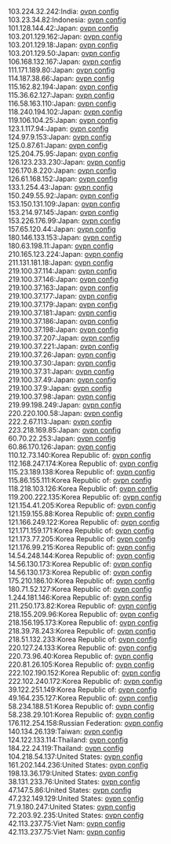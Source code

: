 103.224.32.242:India: [ovpn config](vpn/103_224_32_242.ovpn)  
103.23.34.82:Indonesia: [ovpn config](vpn/103_23_34_82.ovpn)  
101.128.144.42:Japan: [ovpn config](vpn/101_128_144_42.ovpn)  
103.201.129.162:Japan: [ovpn config](vpn/103_201_129_162.ovpn)  
103.201.129.18:Japan: [ovpn config](vpn/103_201_129_18.ovpn)  
103.201.129.50:Japan: [ovpn config](vpn/103_201_129_50.ovpn)  
106.168.132.167:Japan: [ovpn config](vpn/106_168_132_167.ovpn)  
111.171.189.80:Japan: [ovpn config](vpn/111_171_189_80.ovpn)  
114.187.38.66:Japan: [ovpn config](vpn/114_187_38_66.ovpn)  
115.162.82.194:Japan: [ovpn config](vpn/115_162_82_194.ovpn)  
115.36.62.127:Japan: [ovpn config](vpn/115_36_62_127.ovpn)  
116.58.163.110:Japan: [ovpn config](vpn/116_58_163_110.ovpn)  
118.240.194.102:Japan: [ovpn config](vpn/118_240_194_102.ovpn)  
119.106.104.25:Japan: [ovpn config](vpn/119_106_104_25.ovpn)  
123.1.117.94:Japan: [ovpn config](vpn/123_1_117_94.ovpn)  
124.97.9.153:Japan: [ovpn config](vpn/124_97_9_153.ovpn)  
125.0.87.61:Japan: [ovpn config](vpn/125_0_87_61.ovpn)  
125.204.75.95:Japan: [ovpn config](vpn/125_204_75_95.ovpn)  
126.123.233.230:Japan: [ovpn config](vpn/126_123_233_230.ovpn)  
126.170.8.220:Japan: [ovpn config](vpn/126_170_8_220.ovpn)  
126.61.168.152:Japan: [ovpn config](vpn/126_61_168_152.ovpn)  
133.1.254.43:Japan: [ovpn config](vpn/133_1_254_43.ovpn)  
150.249.55.92:Japan: [ovpn config](vpn/150_249_55_92.ovpn)  
153.150.131.109:Japan: [ovpn config](vpn/153_150_131_109.ovpn)  
153.214.97.145:Japan: [ovpn config](vpn/153_214_97_145.ovpn)  
153.226.176.99:Japan: [ovpn config](vpn/153_226_176_99.ovpn)  
157.65.120.44:Japan: [ovpn config](vpn/157_65_120_44.ovpn)  
180.146.133.153:Japan: [ovpn config](vpn/180_146_133_153.ovpn)  
180.63.198.11:Japan: [ovpn config](vpn/180_63_198_11.ovpn)  
210.165.123.224:Japan: [ovpn config](vpn/210_165_123_224.ovpn)  
211.131.181.18:Japan: [ovpn config](vpn/211_131_181_18.ovpn)  
219.100.37.114:Japan: [ovpn config](vpn/219_100_37_114.ovpn)  
219.100.37.146:Japan: [ovpn config](vpn/219_100_37_146.ovpn)  
219.100.37.163:Japan: [ovpn config](vpn/219_100_37_163.ovpn)  
219.100.37.177:Japan: [ovpn config](vpn/219_100_37_177.ovpn)  
219.100.37.179:Japan: [ovpn config](vpn/219_100_37_179.ovpn)  
219.100.37.181:Japan: [ovpn config](vpn/219_100_37_181.ovpn)  
219.100.37.186:Japan: [ovpn config](vpn/219_100_37_186.ovpn)  
219.100.37.198:Japan: [ovpn config](vpn/219_100_37_198.ovpn)  
219.100.37.207:Japan: [ovpn config](vpn/219_100_37_207.ovpn)  
219.100.37.221:Japan: [ovpn config](vpn/219_100_37_221.ovpn)  
219.100.37.26:Japan: [ovpn config](vpn/219_100_37_26.ovpn)  
219.100.37.30:Japan: [ovpn config](vpn/219_100_37_30.ovpn)  
219.100.37.31:Japan: [ovpn config](vpn/219_100_37_31.ovpn)  
219.100.37.49:Japan: [ovpn config](vpn/219_100_37_49.ovpn)  
219.100.37.9:Japan: [ovpn config](vpn/219_100_37_9.ovpn)  
219.100.37.98:Japan: [ovpn config](vpn/219_100_37_98.ovpn)  
219.99.198.249:Japan: [ovpn config](vpn/219_99_198_249.ovpn)  
220.220.100.58:Japan: [ovpn config](vpn/220_220_100_58.ovpn)  
222.2.67.113:Japan: [ovpn config](vpn/222_2_67_113.ovpn)  
223.218.169.85:Japan: [ovpn config](vpn/223_218_169_85.ovpn)  
60.70.22.253:Japan: [ovpn config](vpn/60_70_22_253.ovpn)  
60.86.170.126:Japan: [ovpn config](vpn/60_86_170_126.ovpn)  
110.12.73.140:Korea Republic of: [ovpn config](vpn/110_12_73_140.ovpn)  
112.168.247.174:Korea Republic of: [ovpn config](vpn/112_168_247_174.ovpn)  
115.23.189.138:Korea Republic of: [ovpn config](vpn/115_23_189_138.ovpn)  
115.86.155.111:Korea Republic of: [ovpn config](vpn/115_86_155_111.ovpn)  
118.218.103.126:Korea Republic of: [ovpn config](vpn/118_218_103_126.ovpn)  
119.200.222.135:Korea Republic of: [ovpn config](vpn/119_200_222_135.ovpn)  
121.154.41.205:Korea Republic of: [ovpn config](vpn/121_154_41_205.ovpn)  
121.159.155.88:Korea Republic of: [ovpn config](vpn/121_159_155_88.ovpn)  
121.166.249.122:Korea Republic of: [ovpn config](vpn/121_166_249_122.ovpn)  
121.171.159.171:Korea Republic of: [ovpn config](vpn/121_171_159_171.ovpn)  
121.173.77.205:Korea Republic of: [ovpn config](vpn/121_173_77_205.ovpn)  
121.176.99.215:Korea Republic of: [ovpn config](vpn/121_176_99_215.ovpn)  
14.54.248.144:Korea Republic of: [ovpn config](vpn/14_54_248_144.ovpn)  
14.56.130.173:Korea Republic of: [ovpn config](vpn/14_56_130_173.ovpn)  
14.56.130.173:Korea Republic of: [ovpn config](vpn/14_56_130_173.ovpn)  
175.210.186.10:Korea Republic of: [ovpn config](vpn/175_210_186_10.ovpn)  
180.71.52.127:Korea Republic of: [ovpn config](vpn/180_71_52_127.ovpn)  
1.244.181.146:Korea Republic of: [ovpn config](vpn/1_244_181_146.ovpn)  
211.250.173.82:Korea Republic of: [ovpn config](vpn/211_250_173_82.ovpn)  
218.155.209.96:Korea Republic of: [ovpn config](vpn/218_155_209_96.ovpn)  
218.156.195.173:Korea Republic of: [ovpn config](vpn/218_156_195_173.ovpn)  
218.39.78.243:Korea Republic of: [ovpn config](vpn/218_39_78_243.ovpn)  
218.51.132.233:Korea Republic of: [ovpn config](vpn/218_51_132_233.ovpn)  
220.127.24.133:Korea Republic of: [ovpn config](vpn/220_127_24_133.ovpn)  
220.73.96.40:Korea Republic of: [ovpn config](vpn/220_73_96_40.ovpn)  
220.81.26.105:Korea Republic of: [ovpn config](vpn/220_81_26_105.ovpn)  
222.102.190.152:Korea Republic of: [ovpn config](vpn/222_102_190_152.ovpn)  
222.102.240.172:Korea Republic of: [ovpn config](vpn/222_102_240_172.ovpn)  
39.122.251.149:Korea Republic of: [ovpn config](vpn/39_122_251_149.ovpn)  
49.164.235.127:Korea Republic of: [ovpn config](vpn/49_164_235_127.ovpn)  
58.234.188.51:Korea Republic of: [ovpn config](vpn/58_234_188_51.ovpn)  
58.238.29.101:Korea Republic of: [ovpn config](vpn/58_238_29_101.ovpn)  
176.112.254.158:Russian Federation: [ovpn config](vpn/176_112_254_158.ovpn)  
140.134.26.139:Taiwan: [ovpn config](vpn/140_134_26_139.ovpn)  
124.122.133.114:Thailand: [ovpn config](vpn/124_122_133_114.ovpn)  
184.22.24.119:Thailand: [ovpn config](vpn/184_22_24_119.ovpn)  
104.218.54.137:United States: [ovpn config](vpn/104_218_54_137.ovpn)  
161.202.144.236:United States: [ovpn config](vpn/161_202_144_236.ovpn)  
198.13.36.179:United States: [ovpn config](vpn/198_13_36_179.ovpn)  
38.131.233.76:United States: [ovpn config](vpn/38_131_233_76.ovpn)  
47.147.5.86:United States: [ovpn config](vpn/47_147_5_86.ovpn)  
47.232.149.129:United States: [ovpn config](vpn/47_232_149_129.ovpn)  
71.9.180.247:United States: [ovpn config](vpn/71_9_180_247.ovpn)  
72.203.92.235:United States: [ovpn config](vpn/72_203_92_235.ovpn)  
42.113.237.75:Viet Nam: [ovpn config](vpn/42_113_237_75.ovpn)  
42.113.237.75:Viet Nam: [ovpn config](vpn/42_113_237_75.ovpn)  
